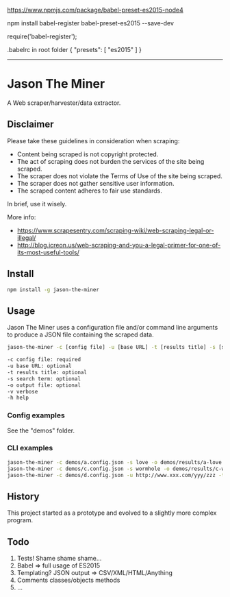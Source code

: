 https://www.npmjs.com/package/babel-preset-es2015-node4

npm install babel-register babel-preset-es2015 --save-dev

require('babel-register');

.babelrc in root folder { "presets": [ "es2015" ] }

----------------------------------------------------------------------------------------

# Jason The Miner

A Web scraper/harvester/data extractor.

## Disclaimer

Please take these guidelines in consideration when scraping:

- Content being scraped is not copyright protected.
- The act of scraping does not burden the services of the site being scraped.
- The scraper does not violate the Terms of Use of the site being scraped.
- The scraper does not gather sensitive user information.
- The scraped content adheres to fair use standards.

In brief, use it wisely.

More info:

- https://www.scrapesentry.com/scraping-wiki/web-scraping-legal-or-illegal/
- http://blog.icreon.us/web-scraping-and-you-a-legal-primer-for-one-of-its-most-useful-tools/

## Install

```bash
npm install -g jason-the-miner
```

## Usage

Jason The Miner uses a configuration file and/or command line arguments to produce a JSON file containing the scraped data.

```bash
jason-the-miner -c [config file] -u [base URL] -t [results title] -s [search term] -o [output file] -v

-c config file: required
-u base URL: optional
-t results title: optional
-s search term: optional
-o output file: optional
-v verbose
-h help
```

### Config examples

See the "demos" folder.

### CLI examples

```bash
jason-the-miner -c demos/a.config.json -s love -o demos/results/a-love.results.json
jason-the-miner -c demos/c.config.json -s wormhole -o demos/results/c-wormhole.results.json
jason-the-miner -c demos/d.config.json -u http://www.xxx.com/yyy/zzz -t "Some other episodes" -o demos/results/d.results.json
```

## History

This project started as a prototype and evolved to a slightly more complex program.

## Todo

1. Tests! Shame shame shame...
2. Babel => full usage of ES2015
3. Templating? JSON output => CSV/XML/HTML/Anything
4. Comments classes/objects methods
5. ...
